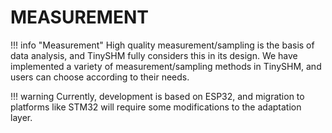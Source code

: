 # MEASUREMENT

!!! info "Measurement"
    High quality measurement/sampling is the basis of data analysis, and TinySHM fully considers this in its design. We have implemented a variety of measurement/sampling methods in TinySHM, and users can choose according to their needs.

!!! warning
    Currently, development is based on ESP32, and migration to platforms like STM32 will require some modifications to the adaptation layer.